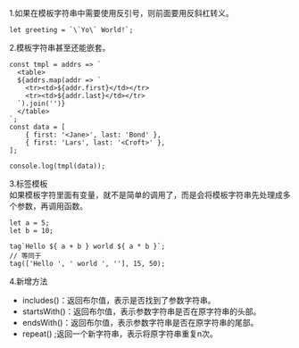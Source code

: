 1.如果在模板字符串中需要使用反引号，则前面要用反斜杠转义。
```$xslt
let greeting = `\`Yo\` World!`;
```
2.模板字符串甚至还能嵌套。
```$xslt
const tmpl = addrs => `
  <table>
  ${addrs.map(addr => `
    <tr><td>${addr.first}</td></tr>
    <tr><td>${addr.last}</td></tr>
  `).join('')}
  </table>
`;
const data = [
    { first: '<Jane>', last: 'Bond' },
    { first: 'Lars', last: '<Croft>' },
];

console.log(tmpl(data));
```
3.标签模板  
如果模板字符里面有变量，就不是简单的调用了，而是会将模板字符串先处理成多个参数，再调用函数。
```$xslt
let a = 5;
let b = 10;

tag`Hello ${ a + b } world ${ a * b }`;
// 等同于
tag(['Hello ', ' world ', ''], 15, 50);
```
4.新增方法
 - includes()：返回布尔值，表示是否找到了参数字符串。  
 - startsWith()：返回布尔值，表示参数字符串是否在原字符串的头部。  
 - endsWith()：返回布尔值，表示参数字符串是否在原字符串的尾部。
 - repeat() ;返回一个新字符串，表示将原字符串重复n次。
